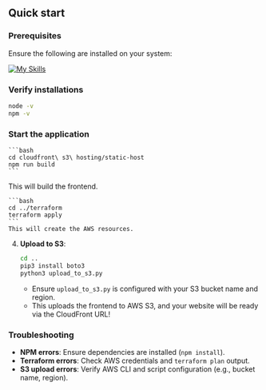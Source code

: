 ## Quick start

### Prerequisites

Ensure the following are installed on your system:

[![My Skills](https://skillicons.dev/icons?i=js,html,css,wasm)](https://skillicons.dev)


### Verify installations

   ```bash
   node -v
   npm -v
   ```
### Start the application 

    ```bash
    cd cloudfront\ s3\ hosting/static-host
    npm run build
    ```
   This will build the frontend.

    ```bash
    cd ../terraform
    terraform apply
    ```
    This will create the AWS resources.

4. **Upload to S3**:
   ```bash
   cd ..
   pip3 install boto3
   python3 upload_to_s3.py
   ```
   - Ensure `upload_to_s3.py` is configured with your S3 bucket name and region.
   - This uploads the frontend to AWS S3, and your website will be ready via the CloudFront URL!

### Troubleshooting
- **NPM errors**: Ensure dependencies are installed (`npm install`).
- **Terraform errors**: Check AWS credentials and `terraform plan` output.
- **S3 upload errors**: Verify AWS CLI and script configuration (e.g., bucket name, region).

